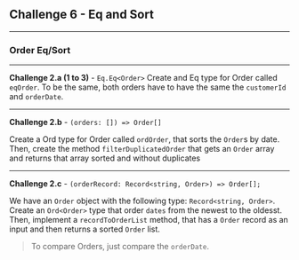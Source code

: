 ## Challenge 6 - Eq and Sort

---

### Order Eq/Sort

---

**Challenge 2.a (1 to 3)** - `Eq.Eq<Order>`
Create and Eq type for Order called `eqOrder`. To be the same, both orders have to have the same the `customerId` and `orderDate`.

---

**Challenge 2.b** - `(orders: []) => Order[]`

Create a Ord type for Order called `ordOrder`, that sorts the `Order`s by date. Then, create the method `filterDuplicatedOrder` that gets an `Order` array and returns that array sorted and without duplicates

---

**Challenge 2.c** - `(orderRecord: Record<string, Order>) => Order[];`

We have an `Order` object with the following type: `Record<string, Order>`. Create an `Ord<Order>` type that order `dates` from the newest to the oldesst. Then, implement a `recordToOrderList` method, that has a `Order` record as an input and then returns a sorted `Order` list.

> To compare Orders, just compare the `orderDate`.
